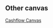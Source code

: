 

## Other canvas

[Cashflow Canvas](https://www.bizshakalaka.com/home/business-model-canvas/bmc-01-framework-2/use-cases-of-business-model-canvas/bmc-02-0-canvas-alternative-applications/bmc-02-4-cash-flow-canvas/)
